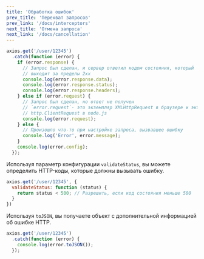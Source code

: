 ```yaml
---
title: 'Обработка ошибок'
prev_title: 'Перехват запросов'
prev_link: '/docs/interceptors'
next_title: 'Отмена запроса'
next_link: '/docs/cancellation'
---
```


```js
axios.get('/user/12345')
  .catch(function (error) {
    if (error.response) {
      // Запрос был сделан, и сервер ответил кодом состояния, который
      // выходит за пределы 2xx
      console.log(error.response.data);
      console.log(error.response.status);
      console.log(error.response.headers);
    } else if (error.request) {
      // Запрос был сделан, но ответ не получен
      // `error.request`- это экземпляр XMLHttpRequest в браузере и экземпляр
      // http.ClientRequest в node.js
      console.log(error.request);
    } else {
      // Произошло что-то при настройке запроса, вызвавшее ошибку
      console.log('Error', error.message);
    }
    console.log(error.config);
  });
```

Используя параметр конфигурации `validateStatus`, вы можете определить HTTP-коды, которые должны вызывать ошибку.

```js
axios.get('/user/12345', {
  validateStatus: function (status) {
    return status < 500; // Разрешить, если код состояния меньше 500
  }
})
```

Используя `toJSON`, вы получаете объект с дополнительной информацией об ошибке HTTP.

```js
axios.get('/user/12345')
  .catch(function (error) {
    console.log(error.toJSON());
  });
```